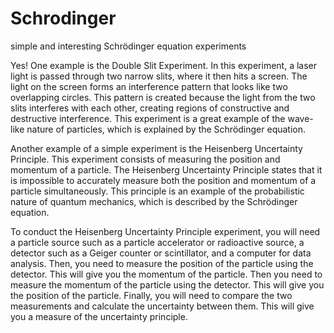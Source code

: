 # Schrodinger

simple and interesting Schrödinger equation experiments

Yes! One example is the Double Slit Experiment. In this experiment, a laser light is passed through two narrow slits, where it then hits a screen. The light on the screen forms an interference pattern that looks like two overlapping circles. This pattern is created because the light from the two slits interferes with each other, creating regions of constructive and destructive interference. This experiment is a great example of the wave-like nature of particles, which is explained by the Schrödinger equation.

Another example of a simple experiment is the Heisenberg Uncertainty Principle. This experiment consists of measuring the position and momentum of a particle. The Heisenberg Uncertainty Principle states that it is impossible to accurately measure both the position and momentum of a particle simultaneously. This principle is an example of the probabilistic nature of quantum mechanics, which is described by the Schrödinger equation.

To conduct the Heisenberg Uncertainty Principle experiment, you will need a particle source such as a particle accelerator or radioactive source, a detector such as a Geiger counter or scintillator, and a computer for data analysis. Then, you need to measure the position of the particle using the detector. This will give you the momentum of the particle. Then you need to measure the momentum of the particle using the detector. This will give you the position of the particle. Finally, you will need to compare the two measurements and calculate the uncertainty between them. This will give you a measure of the uncertainty principle.




